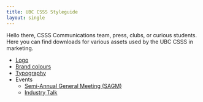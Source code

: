 ```yaml
---
title: UBC CSSS Styleguide
layout: single
---
```


Hello there, CSSS Communications team, press, clubs, or curious students. Here
you can find downloads for various assets used by the UBC CSSS in marketing.

- [Logo](logo/)
- [Brand colours](colours/)
- [Typography](typography/)
- Events
    - [Semi-Annual General Meeting (SAGM)](events/semi-annual-general-meeting/)
    - [Industry Talk](events/industry-talk/)
